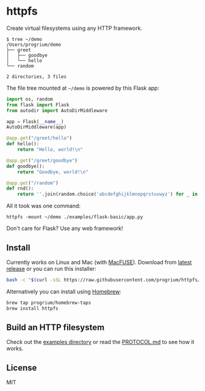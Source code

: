 # httpfs

Create virtual filesystems using any HTTP framework.


```
$ tree ~/demo
/Users/progrium/demo
├── greet
│   ├── goodbye
│   └── hello
└── random

2 directories, 3 files
```

The file tree mounted at `~/demo` is powered by this Flask app:

```python
import os, random
from flask import Flask
from autodir import AutoDirMiddleware

app = Flask(__name__)
AutoDirMiddleware(app)

@app.get("/greet/hello")
def hello():
    return "Hello, world!\n"

@app.get("/greet/goodbye")
def goodbye():
    return "Goodbye, world!\n"

@app.get("/random")
def rnd():
    return ''.join(random.choice('abcdefghijklmnopqrstuvwyz') for _ in range(24))+"\n"
```

All it took was one command:
```
httpfs -mount ~/demo ./examples/flask-basic/app.py
```

Don't care for Flask? Use any web framework!

## Install

Currently works on Linux and Mac (with [MacFUSE](https://osxfuse.github.io/)). Download from [latest release](https://github.com/progrium/httpfs/releases/latest) or you can run this installer:

```sh
bash -c "$(curl -sSL https://raw.githubusercontent.com/progrium/httpfs/main/install.sh)"
```

Alternatively you can install using [Homebrew](https://brew.sh/):

```sh
brew tap progrium/homebrew-taps
brew install httpfs
```

## Build an HTTP filesystem

Check out the [examples directory](examples) or read the [PROTOCOL.md](PROTOCOL.md) to see how it works.

## License

MIT

